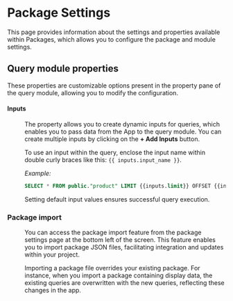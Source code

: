 # Package Settings

This page provides information about the settings and properties available within Packages, which allows you to configure the package and module settings.


## Query module properties

These properties are customizable options present in the property pane of the query module, allowing you to modify the configuration.

#### Inputs

<dd>

The property allows you to create dynamic inputs for queries, which enables you to pass data from the App to the query module. You can create multiple inputs by clicking on the **+ Add Inputs** button.

To use an input within the query, enclose the input name within double curly braces like this: `{{ inputs.input_name }}`.


<ZoomImage
  src="/img/INPUT-pack.png" 
  alt="Inputs image"
  caption=""
/>


*Example:*

```sql
SELECT * FROM public."product" LIMIT {{inputs.limit}} OFFSET {{inputs.offset}};
```

Setting default input values ensures successful query execution.



</dd>


### Package import


<dd>

<ZoomImage
  src="/img/settings-pack.png" 
  alt="Package settings image"
  caption=""
/>


You can access the package import feature from the package settings page at the bottom left of the screen. This feature enables you to import package JSON files, facilitating integration and updates within your project. 

Importing a package file overrides your existing package. For instance, when you import a package containing display data, the existing queries are overwritten with the new queries, reflecting these changes in the app.



















</dd>

